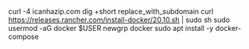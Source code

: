 curl -4 icanhazip.com
dig +short replace_with_subdomain
curl https://releases.rancher.com/install-docker/20.10.sh | sudo sh
sudo usermod -aG docker $USER
newgrp docker
sudo apt install -y docker-compose

